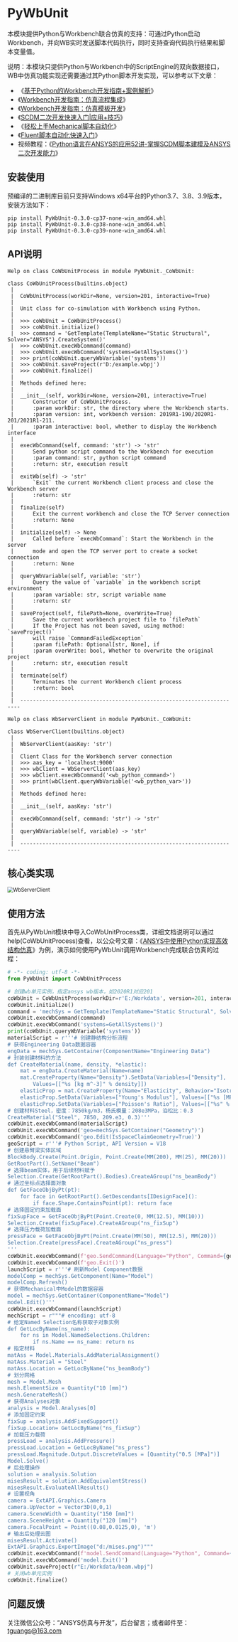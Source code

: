 # PyWbUnit

本模块提供Python与Workbench联合仿真的支持：可通过Python启动Workbench，并向WB实时发送脚本代码执行，同时支持查询代码执行结果和脚本变量值。

说明：本模块只提供Python与Workbench中的ScriptEngine的双向数据接口，WB中仿真功能实现还需要通过其Python脚本开发实现，可以参考以下文章：

- 《[基于Python的Workbench开发指南+案例解析](https://mp.weixin.qq.com/s?__biz=Mzg5MDMwNDIwMQ==&mid=2247483779&idx=1&sn=c6ccd8641b852364f0b87bef85f416e1&chksm=cfdfe225f8a86b33377a6bd9824c01d509772cdc0e86212be992634760dd0a715f9e0f7ff5a3&token=1162439082&lang=zh_CN#rd)》
- 《[Workbench开发指南：仿真流程集成](https://mp.weixin.qq.com/s?__biz=Mzg5MDMwNDIwMQ==&mid=2247483922&idx=1&sn=1b3e9d5e36abd1afbeff37493c472194&chksm=cfdfe1b4f8a868a225c2bd12cc67dfb59a5f7593af9d840b906b4d5391074a1bbfb26b680e1f&token=1162439082&lang=zh_CN#rd)》
- 《[Workbench开发指南：仿真模板开发](https://mp.weixin.qq.com/s?__biz=Mzg5MDMwNDIwMQ==&mid=2247483935&idx=1&sn=db6b79291216713f08104875b58906c5&chksm=cfdfe1b9f8a868afec0844cef84cb6f11b7a16e0d38fb7c305b7ce0ab6dddb35729298ca05de&token=1162439082&lang=zh_CN#rd)》
- 《[SCDM二次开发快速入门|应用+技巧](https://mp.weixin.qq.com/s?__biz=Mzg5MDMwNDIwMQ==&mid=2247483810&idx=1&sn=f88dc36cbb1296e0b45bdeb6a2c83325&chksm=cfdfe204f8a86b12be2bb476ba19a57a1074e4df5f7eb05df82cb0c81858e7db52e5a5cc2562&token=1162439082&lang=zh_CN#rd)》
- 《[轻松上手Mechanical脚本自动化](https://mp.weixin.qq.com/s?__biz=Mzg5MDMwNDIwMQ==&mid=2247484014&idx=1&sn=b122a0c8bcdde20c5632c04efb8cf1a4&chksm=cfdfe1c8f8a868de229aa8f3b05fb606dc00bf852d6de4336c9f148e4c786c540816072fb639&token=1162439082&lang=zh_CN#rd)》
- 《[Fluent脚本自动化快速入门](https://mp.weixin.qq.com/s?__biz=Mzg5MDMwNDIwMQ==&mid=2247483965&idx=1&sn=6b197e9c067f07cf111f37345e4c4f4f&chksm=cfdfe19bf8a8688dd53c5c9a721646956f820ea90fb33de92314cb91f01a3728ca609cf01b1e&token=1162439082&lang=zh_CN#rd)》
- 视频教程：《[Python语言在ANSYS的应用52讲-掌握SCDM脚本建模及ANSYS二次开发能力](https://www.fangzhenxiu.com/course/408360)》


## 安装使用

预编译的二进制库目前只支持Windows x64平台的Python3.7、3.8、3.9版本，安装方法如下：
    
    pip install PyWbUnit-0.3.0-cp37-none-win_amd64.whl
    pip install PyWbUnit-0.3.0-cp38-none-win_amd64.whl
    pip install PyWbUnit-0.3.0-cp39-none-win_amd64.whl

## API说明

```text
Help on class CoWbUnitProcess in module PyWbUnit._CoWbUnit:

class CoWbUnitProcess(builtins.object)
 |  
 |  CoWbUnitProcess(workDir=None, version=201, interactive=True)
 |
 |  Unit class for co-simulation with Workbench using Python.
 |
 |  >>> coWbUnit = CoWbUnitProcess()
 |  >>> coWbUnit.initialize()
 |  >>> command = 'GetTemplate(TemplateName="Static Structural", Solver="ANSYS").CreateSystem()'
 |  >>> coWbUnit.execWbCommand(command)
 |  >>> coWbUnit.execWbCommand('systems=GetAllSystems()')
 |  >>> print(coWbUnit.queryWbVariable('systems'))
 |  >>> coWbUnit.saveProject(r'D:/example.wbpj')
 |  >>> coWbUnit.finalize()
 |
 |  Methods defined here:
 |
 |  __init__(self, workDir=None, version=201, interactive=True)
 |      Constructor of CoWbUnitProcess.
 |      :param workDir: str, the directory where the Workbench starts.
 |      :param version: int, workbench version: 2019R1-190/2020R1-201/2021R1-211.
 |      :param interactive: bool, whether to display the Workbench interface
 |
 |  execWbCommand(self, command: 'str') -> 'str'
 |      Send python script command to the Workbench for execution
 |      :param command: str, python script command
 |      :return: str, execution result
 |
 |  exitWb(self) -> 'str'
 |      `Exit` the current Workbench client process and close the Workbench server
 |      :return: str
 |
 |  finalize(self)
 |      Exit the current workbench and close the TCP Server connection
 |      :return: None
 |
 |  initialize(self) -> None
 |      Called before `execWbCommand`: Start the Workbench in the server
 |      mode and open the TCP server port to create a socket connection
 |      :return: None
 |
 |  queryWbVariable(self, variable: 'str')
 |      Query the value of `variable` in the workbench script environment
 |      :param variable: str, script variable name
 |      :return: str
 |
 |  saveProject(self, filePath=None, overWrite=True)
 |      Save the current workbench project file to `filePath`
 |      If the Project has not been saved, using method: `saveProject()`
 |      will raise `CommandFailedException`
 |      :param filePath: Optional[str, None], if
 |      :param overWrite: bool, Whether to overwrite the original project
 |      :return: str, execution result
 |
 |  terminate(self)
 |      Terminates the current Workbench client process
 |      :return: bool
 |
 |  ----------------------------------------------------------------------
 
Help on class WbServerClient in module PyWbUnit._CoWbUnit:

class WbServerClient(builtins.object)
 |
 |  WbServerClient(aasKey: 'str')
 |
 |  Client Class for the Workbench server connection
 |  >>> aas_key = 'localhost:9000'
 |  >>> wbClient = WbServerClient(aas_key)
 |  >>> wbClient.execWbCommand('<wb_python_command>')
 |  >>> print(wbClient.queryWbVariable('<wb_python_var>'))
 |
 |  Methods defined here:
 |
 |  __init__(self, aasKey: 'str')
 |
 |  execWbCommand(self, command: 'str') -> 'str'
 |
 |  queryWbVariable(self, variable) -> 'str'
 |
 |  ----------------------------------------------------------------------
```
## 核心类实现

<img src="https://github.com/ansys-dev/PyWbUnit/blob/0.3.0/WbServerClient.png" alt="WbServerClient" style="zoom:80%;" />

## 使用方法
首先从PyWbUnit模块中导入CoWbUnitProcess类，详细文档说明可以通过help(CoWbUnitProcess)查看，以公众号文章：《[ANSYS中使用Python实现高效结构仿真](https://mp.weixin.qq.com/s?__biz=Mzg5MDMwNDIwMQ==&mid=2247484455&idx=1&sn=aac9501bb6fec23276353e4a27c10af9&chksm=cfdfe781f8a86e97bc5afb34678036318ce09d442d82cbeab195c8bdbaeb9e3e00606951469c&token=1162439082&lang=zh_CN#rd)》为例，演示如何使用PyWbUnit调用Workbench完成联合仿真的过程：

```python
# -*- coding: utf-8 -*-
from PyWbUnit import CoWbUnitProcess

# 创建wb单元实例，指定ansys wb版本，如2020R1对应201
coWbUnit = CoWbUnitProcess(workDir=r'E:/Workdata', version=201, interactive=True)
coWbUnit.initialize()
command = 'mechSys = GetTemplate(TemplateName="Static Structural", Solver="ANSYS").CreateSystem()'
coWbUnit.execWbCommand(command)
coWbUnit.execWbCommand('systems=GetAllSystems()')
print(coWbUnit.queryWbVariable('systems'))
materialScript = r'''# 创建静结构分析流程
# 获得Engineering Data数据容器
engData = mechSys.GetContainer(ComponentName="Engineering Data")
# 封装创建材料的方法
def CreateMaterial(name, density, *elastic):
    mat = engData.CreateMaterial(Name=name)
    mat.CreateProperty(Name="Density").SetData(Variables=["Density"],
        Values=[["%s [kg m^-3]" % density]])
    elasticProp = mat.CreateProperty(Name="Elasticity", Behavior="Isotropic")
    elasticProp.SetData(Variables=["Young's Modulus"], Values=[["%s [MPa]" % elastic[0]]])
    elasticProp.SetData(Variables=["Poisson's Ratio"], Values=[["%s" % elastic[1]]])
# 创建材料Steel，密度：7850kg/m3，杨氏模量：208e3MPa，泊松比：0.3
CreateMaterial("Steel", 7850, 209.e3, 0.3)'''
coWbUnit.execWbCommand(materialScript)
coWbUnit.execWbCommand('geo=mechSys.GetContainer("Geometry")')
coWbUnit.execWbCommand('geo.Edit(IsSpaceClaimGeometry=True)')
geoScript = r'''# Python Script, API Version = V18
# 创建悬臂梁实体区域
BlockBody.Create(Point.Origin, Point.Create(MM(200), MM(25), MM(20)))
GetRootPart().SetName("Beam")
# 选择beam实体，用于后续材料赋予
Selection.Create(GetRootPart().Bodies).CreateAGroup("ns_beamBody")
# 通过坐标点选择面对象
def GetFaceObjByPt(pt):
    for face in GetRootPart().GetDescendants[IDesignFace]():
        if face.Shape.ContainsPoint(pt): return face
# 选择固定约束加载面
fixSupFace = GetFaceObjByPt(Point.Create(0, MM(12.5), MM(10)))
Selection.Create(fixSupFace).CreateAGroup("ns_fixSup")
# 选择压力载荷加载面
pressFace = GetFaceObjByPt(Point.Create(MM(50), MM(12.5), MM(20)))
Selection.Create(pressFace).CreateAGroup("ns_press")
'''
coWbUnit.execWbCommand(f'geo.SendCommand(Language="Python", Command={geoScript!r})')
coWbUnit.execWbCommand(f'geo.Exit()')
launchScript = r'''# 刷新Model Component数据
modelComp = mechSys.GetComponent(Name="Model")
modelComp.Refresh()
# 获得Mechanical中Model的数据容器
model = mechSys.GetContainer(ComponentName="Model")
model.Edit()'''
coWbUnit.execWbCommand(launchScript)
mechScript = r"""# encoding: utf-8
# 给定Named Selection名称获取子对象实例
def GetLocByName(ns_name):
    for ns in Model.NamedSelections.Children:
        if ns.Name == ns_name: return ns
# 指定材料
matAss = Model.Materials.AddMaterialAssignment()
matAss.Material = "Steel"
matAss.Location = GetLocByName("ns_beamBody")
# 划分网格
mesh = Model.Mesh
mesh.ElementSize = Quantity("10 [mm]")
mesh.GenerateMesh()
# 获得Analyses对象
analysis = Model.Analyses[0]
# 添加固定约束
fixSup = analysis.AddFixedSupport()
fixSup.Location= GetLocByName("ns_fixSup")
# 加载压力载荷
pressLoad = analysis.AddPressure()
pressLoad.Location = GetLocByName("ns_press")
pressLoad.Magnitude.Output.DiscreteValues = [Quantity("0.5 [MPa]")]
Model.Solve()
# 后处理操作
solution = analysis.Solution
misesResult = solution.AddEquivalentStress()
misesResult.EvaluateAllResults()
# 设置视角
camera = ExtAPI.Graphics.Camera
camera.UpVector = Vector3D(0,0,1)
camera.SceneWidth = Quantity("150 [mm]")
camera.SceneHeight = Quantity("120 [mm]")
camera.FocalPoint = Point((0.08,0.0125,0), 'm')
# 输出后处理云图
misesResult.Activate()
ExtAPI.Graphics.ExportImage("d:/mises.png")"""
coWbUnit.execWbCommand(f'model.SendCommand(Language="Python", Command={mechScript!r})')
coWbUnit.execWbCommand('model.Exit()')
coWbUnit.saveProject(r"E:/Workdata/beam.wbpj")
# 关闭wb单元实例
coWbUnit.finalize()
```

## 问题反馈

关注微信公众号：“ANSYS仿真与开发”，后台留言；或者邮件至：tguangs@163.com
